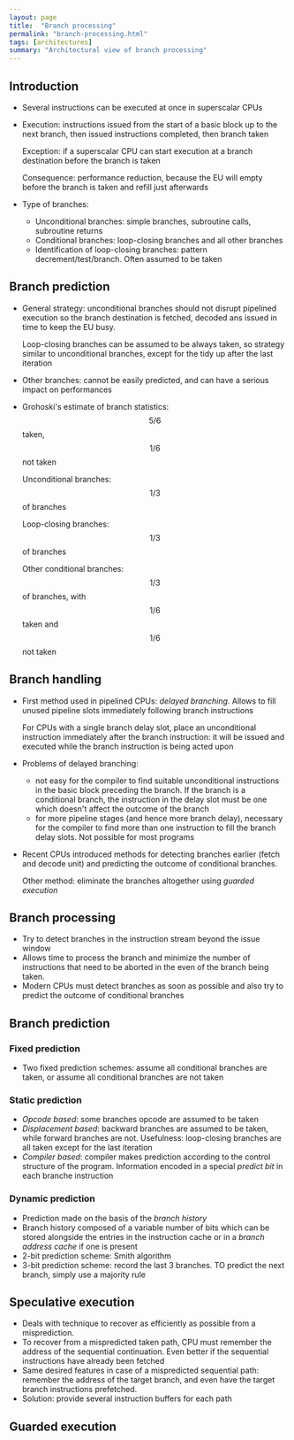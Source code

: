 ```yaml
---
layout: page
title:  "Branch processing"
permalink: "branch-processing.html"
tags: [architectures]
summary: "Architectural view of branch processing"
---
```


## Introduction
* Several instructions can be executed at once in superscalar CPUs
* Execution: instructions issued from the start of a basic block up to the next
  branch, then issued instructions completed, then branch taken

  Exception: if a superscalar CPU can start execution at a branch destination
  before the branch is taken
  
  Consequence: performance reduction, because the EU will empty before the
  branch is taken and refill just afterwards
* Type of branches:
  - Unconditional branches: simple branches, subroutine calls, subroutine returns
  - Conditional branches: loop-closing branches and all other branches
  - Identification of loop-closing branches: pattern decrement/test/branch. Often
  assumed to be taken

## Branch prediction
* General strategy: unconditional branches should not disrupt pipelined
  execution so the branch destination is fetched, decoded ans issued in time to
  keep the EU busy.

  Loop-closing branches can be assumed to be always taken, so strategy similar
  to unconditional branches, except for the tidy up after the last iteration
* Other branches: cannot be easily predicted, and can have a serious impact on
  performances
* Grohoski's estimate of branch statistics: $$5/6$$ taken, $$1/6$$ not taken

  Unconditional branches: $$1/3$$ of branches

  Loop-closing branches: $$1/3$$ of branches

  Other conditional branches: $$1/3$$ of branches, with $$1/6$$ taken and
  $$1/6$$ not taken

## Branch handling
* First method used in pipelined CPUs: *delayed branching*. Allows to fill unused
  pipeline slots immediately following branch instructions

  For CPUs with a single branch delay slot, place an unconditional instruction
  immediately after the branch instruction: it will be issued and executed while
  the branch instruction is being acted upon
* Problems of delayed branching:
  - not easy for the compiler to find suitable unconditional instructions in the
    basic block preceding the branch. If the branch is a conditional branch,
    the instruction in the delay slot must be one which doesn't affect the
    outcome of the branch
  - for more pipeline stages (and hence more branch delay), necessary for the
    compiler to find more than one instruction to fill the branch delay slots.
    Not possible for most programs
* Recent CPUs introduced methods for detecting branches earlier (fetch and
  decode unit) and predicting the outcome of conditional branches.

  Other method: eliminate the branches altogether using *guarded execution*

## Branch processing
* Try to detect branches in the instruction stream beyond the issue window
* Allows time to process the branch and minimize the number of instructions that
  need to be aborted in the even of the branch being taken.
* Modern CPUs must detect branches as soon as possible and also try to predict
  the outcome of conditional branches

## Branch prediction
### Fixed prediction
* Two fixed prediction schemes: assume all conditional branches are taken, or
  assume all conditional branches are not taken

### Static prediction
* *Opcode based*: some branches opcode are assumed to be taken
* *Displacement based*: backward branches are assumed to be taken, while forward
  branches are not. Usefulness: loop-closing branches are all taken except for
  the last iteration
* *Compiler based*: compiler makes prediction according to the control structure
  of the program. Information encoded in a special *predict bit* in each branche
  instruction

### Dynamic prediction
* Prediction made on the basis of the *branch history*
* Branch history composed of a variable number of bits which can be stored
  alongside the entries in the instruction cache or in a *branch address cache*
  if one is present
* 2-bit prediction scheme: Smith algorithm
* 3-bit prediction scheme: record the last 3 branches. TO predict the next
  branch, simply use a majority rule

## Speculative execution
* Deals with technique to recover as efficiently as possible from a misprediction.
* To recover from a mispredicted taken path, CPU must remember the address of
  the sequential continuation. Even better if the sequential instructions have
  already been fetched
* Same desired features in case of a mispredicted sequential path: remember the
  address of the target branch, and even have the target branch instructions
  prefetched.
* Solution: provide several instruction buffers for each path

## Guarded execution
